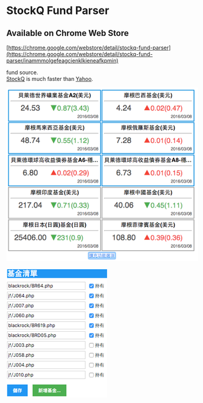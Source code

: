 # StockQ Fund Parser

## Available on Chrome Web Store
[https://chrome.google.com/webstore/detail/stockq-fund-parser](https://chrome.google.com/webstore/detail/stockq-fund-parser/inammmolgefeagcienklkieneafkpmin)

fund source.  
[StockQ](http://www.stockq.org/) is much faster than [Yahoo](https://tw.money.yahoo.com/fund/).


![fund.png](https://raw.githubusercontent.com/DerayGa/stockq_fund_parser_chrome_extension/master/images/fund.png)

![options.png](https://raw.githubusercontent.com/DerayGa/stockq_fund_parser_chrome_extension/master/images/options.png)
